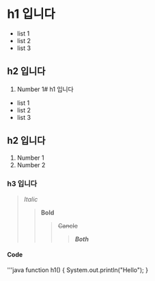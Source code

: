 # h1 입니다
 * list 1
 * list 2
 * list 3
## h2 입니다
 1. Number 1# h1 입니다
 * list 1
 * list 2
 * list 3
## h2 입니다
 1. Number 1
 2. Number 2
### h3 입니다
>*Italic*
>>**Bold**
>>>~~Cancle~~
>>>>***Both***
#### Code
'''java
  function h1() {
    System.out.println("Hello");
}
